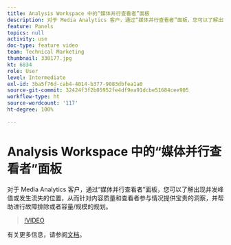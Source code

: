 ```yaml
---
title: Analysis Workspace 中的“媒体并行查看者”面板
description: 对于 Media Analytics 客户，通过“媒体并行查看者”面板，您可以了解出现并发峰值或发生流失的位置，从而针对内容质量和查看者参与情况提供宝贵的洞察，并帮助进行故障排除或者容量/规模的规划。
feature: Panels
topics: null
activity: use
doc-type: feature video
team: Technical Marketing
thumbnail: 330177.jpg
kt: 6834
role: User
level: Intermediate
exl-id: 3ba5f76d-cab4-4014-b377-9083dbfea1a0
source-git-commit: 32424f3f2b05952fe4df9ea91dcbe51684cee905
workflow-type: ht
source-wordcount: '117'
ht-degree: 100%

---
```


# Analysis Workspace 中的“媒体并行查看者”面板

对于 Media Analytics 客户，通过“媒体并行查看者”面板，您可以了解出现并发峰值或发生流失的位置，从而针对内容质量和查看者参与情况提供宝贵的洞察，并帮助进行故障排除或者容量/规模的规划。

>[!VIDEO](https://video.tv.adobe.com/v/330177/?quality=12&learn=on)

有关更多信息，请参阅[文档](https://experienceleague.adobe.com/docs/analytics/analyze/analysis-workspace/panels/media-concurrent-viewers.html?lang=zh-Hans#analysis-workspace)。
